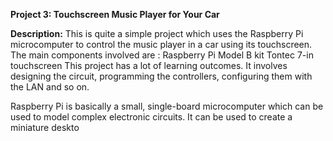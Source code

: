 __Project 3: Touchscreen Music Player for Your Car__

__Description:__
This is quite a simple project which uses the Raspberry Pi microcomputer to control the music player in a car using its touchscreen. The main components involved are :
Raspberry Pi Model B kit
Tontec 7-in touchscreen
This project has a lot of learning outcomes. It involves designing the circuit, programming the controllers, configuring them with the LAN and so on.

Raspberry Pi is basically a small, single-board microcomputer which can be used to model complex electronic circuits. It can be used to create a miniature deskto 
